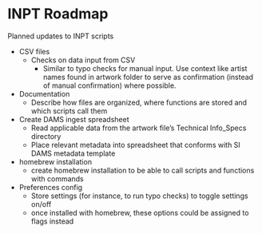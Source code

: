 # INPT Roadmap
Planned updates to INPT scripts

- CSV files
  - Checks on data input from CSV
    - Similar to typo checks for manual input. Use context like artist names found in artwork folder to serve as confirmation (instead of manual confirmation) where possible. 
- Documentation
  - Describe how files are organized, where functions are stored and which scripts call them
- Create DAMS ingest spreadsheet
  - Read applicable data from the artwork file’s Technical Info_Specs directory 
  - Place relevant metadata into spreadsheet that conforms with SI DAMS metadata template
- homebrew installation
  - create homebrew installation to be able to call scripts and functions with commands
- Preferences config
  - Store settings (for instance, to run typo checks) to toggle settings on/off
  - once installed with homebrew, these options could be assigned to flags instead
